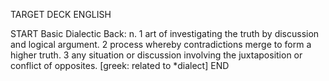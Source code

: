 TARGET DECK
ENGLISH

START
Basic
Dialectic
Back: n. 1 art of investigating the truth by discussion and logical argument. 2 process whereby contradictions merge to form a higher truth. 3 any situation or discussion involving the juxtaposition or conflict of opposites. [greek: related to *dialect]
END
